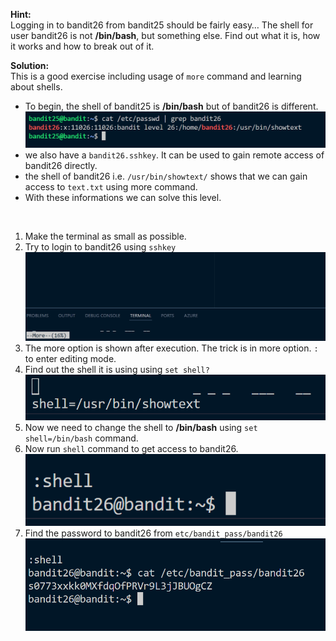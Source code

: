 **Hint:**<br>
Logging in to bandit26 from bandit25 should be fairly easy… The shell for user bandit26 is not **/bin/bash**, but something else. Find out what it is, how it works and how to break out of it.

**Solution:**<br>
This is a good exercise including usage of ```more``` command and learning about shells.
- To begin, the shell of bandit25 is **/bin/bash** but of bandit26 is different.
![alt text](image.png)
- we also have a ```bandit26.sshkey```. It can be used to gain remote access of bandit26 directly. 
- the shell of bandit26 i.e. ```/usr/bin/showtext/``` shows that we can gain access to ```text.txt``` using more command.
- With these informations we can solve this level.

<br>

1. Make the terminal as small as possible.
2. Try to login to bandit26 using ```sshkey``` 
![alt text](image-1.png)
3. The more option is shown after execution. The trick is in more option. ```:``` to enter editing mode.
4. Find out the shell it is using using ```set shell?```
![alt text](image-2.png)
5. Now we need to change the shell to **/bin/bash** using ```set shell=/bin/bash``` command.
6. Now run ```shell``` command to get access to bandit26.
![alt text](image-3.png)
7. Find the password to bandit26 from ```etc/bandit_pass/bandit26```
![alt text](image-4.png)

